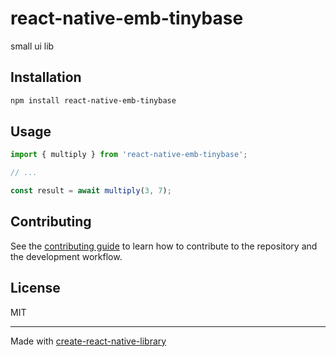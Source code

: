 # react-native-emb-tinybase

small ui lib

## Installation

```sh
npm install react-native-emb-tinybase
```

## Usage


```js
import { multiply } from 'react-native-emb-tinybase';

// ...

const result = await multiply(3, 7);
```


## Contributing

See the [contributing guide](CONTRIBUTING.md) to learn how to contribute to the repository and the development workflow.

## License

MIT

---

Made with [create-react-native-library](https://github.com/callstack/react-native-builder-bob)
